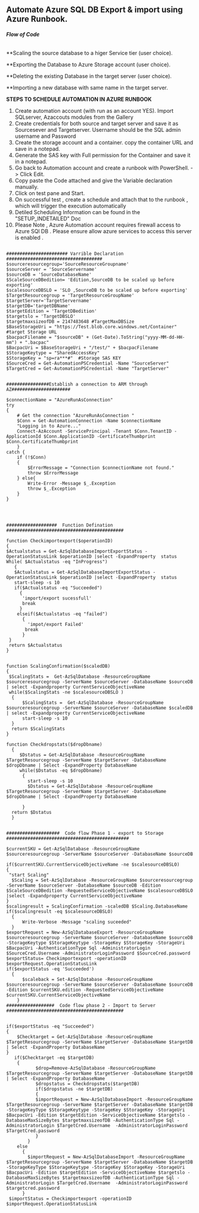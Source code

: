 ## Automate Azure SQL DB Export & import using Azure Runbook.
###### *****Flow of Code*****

**Scaling the source database to a higer Service tier (user choice).
 
**Exporting the Database to Azure Storage account (user choice).
 
**Deleting the existing Database in the target server (user choice).

**Importing a new database with same name in the target server.
 
**STEPS TO SCHEDULE AUTOMATION IN AZURE RUNBOOK** 
 
 1) Create automation account (with run as an account YES). Import SQLserver, Azaccouts modules from the Gallery
 2) Create credentials for both source and target server and save it as Sourcesever and Targetserver. Username should be the SQL admin username and Password 
 3) Create the storage account and a container. copy the container URL and save in a notepad.
 4) Generate the SAS key with Full permission for the Container and save it in a notepad.  
 5) Go back to Automation account and create a runbook with PowerShell. -> Click Edit.
 6) Copy paste the Code attached and give the Variable declaration manually. 
 7) Click on test pane and Start. 
 8) On successful test , create a schedule and attach that to the runbook , which will trigger the execution automatically 
 9) Detiled Scheduling Information can be found in the "SETUP_INDETAILED" Doc
 10) Please Note , Azure Automation account requires firewall access to Azure SQl DB . Please ensure allow azure services to access this server is enabled .

```

####################### Varrible Declaration ####################################
$sourceresourcegroup='SourceResourceGroupname'
$sourceServer = 'SourceServername'
$sourceDB = 'SourceDatabaseName' 
$ScaleSourceDBedition= 'Edition,SourceDB to be scaled up before exporting'
$scalesourceDBSLO = 'SLO ,SourceDB to be scaled up before exporting'
$TargetResourcegroup = 'TargetResourceGroupName'
$targetServer='TargetServername'
$targetDB='targetDBName'
$targetEdition = 'TargetDBedition'
$targetslo = 'TargetDBSLO'
$targetmaxsizeofDB = 2147483648 #TargetMaxDBSize
$BaseStorageUri = "https://Test.blob.core.windows.net/Container" #target Storage URL
$bacpacFilename = "$sourceDB" + (Get-Date).ToString("yyyy-MM-dd-HH-mm") + ".bacpac"
$BacpacUri = $BaseStorageUri + "/test/" + $bacpacFilename
$StorageKeytype = "SharedAccessKey"
$StorageKey = "sp=ra***#"  #Storage SAS KEY
$SourceCred = Get-AutomationPSCredential -Name "SourceServer"
$TargetCred = Get-AutomationPSCredential -Name "TargetServer"


################Establish a connection to ARM through AZ######################

$connectionName = "AzureRunAsConnection"
try
{
    # Get the connection "AzureRunAsConnection "
    $Conn = Get-AutomationConnection -Name $connectionName   
    "Logging in to Azure..."
    Connect-AzAccount -ServicePrincipal -Tenant $Conn.TenantID -ApplicationId $Conn.ApplicationID -CertificateThumbprint $Conn.CertificateThumbprint
    }
catch {
    if (!$Conn)
    {
        $ErrorMessage = "Connection $connectionName not found."
        throw $ErrorMessage
    } else{
        Write-Error -Message $_.Exception
        throw $_.Exception
    }
}




###################  Function Defination  ############################################

function Checkimportexport($operationID)
{
$Actualstatus = Get-AzSqlDatabaseImportExportStatus -OperationStatusLink $operationID |select -ExpandProperty  status
While( $Actualstatus -eq "InProgress")
   {
   $Actualstatus = Get-AzSqlDatabaseImportExportStatus -OperationStatusLink $operationID |select -ExpandProperty  status
   start-sleep -s 10
   if($Actualstatus -eq "Succeeded")
     {
      'import/export sucessfull'
      break
     }
    elseif($Actualstatus -eq "failed")
      {
        'impot/export Failed'
       break
      }
 }
 return $Actualstatus
}


function ScalingConfirmation($scaledDB)
{
 $ScalingStats =  Get-AzSqlDatabase -ResourceGroupName $sourceresourcegroup -ServerName $sourceServer -DatabaseName $sourceDB | select -Expandproperty CurrentServiceObjectiveName
 while($ScalingStats -ne $scalesourceDBSLO )
  {
      $ScalingStats =  Get-AzSqlDatabase -ResourceGroupName $sourceresourcegroup -ServerName $sourceServer -DatabaseName $scaledDB | select -Expandproperty CurrentServiceObjectiveName
      start-sleep -s 10
  }
  return $ScalingStats
}

function Checkdropstats($dropDbname)
  {
     $Dstatus = Get-AzSqlDatabase -ResourceGroupName $TargetResourcegroup -ServerName $targetServer -DatabaseName $dropDbname | Select -ExpandProperty DatabaseName
     while($Dstatus -eq $dropDbname)
      {
        start-sleep -s 10
        $Dstatus = Get-AzSqlDatabase -ResourceGroupName $TargetResourcegroup -ServerName $targetServer -DatabaseName $dropDbname | Select -ExpandProperty DatabaseName

      }
  return $Dstatus
  }


####################  Code flow Phase 1 - export to Storage  ##############################################

$currentSKU = Get-AzSqlDatabase -ResourceGroupName $sourceresourcegroup -ServerName $sourceServer -DatabaseName $sourceDB 

if($currentSKU.CurrentServiceObjectiveName -ne $scalesourceDBSLO)
{
 "start Scaling"
  $Scaling = Set-AzSqlDatabase -ResourceGroupName $sourceresourcegroup -ServerName $sourceServer -DatabaseName $sourceDB -Edition $ScaleSourceDBedition -RequestedServiceObjectiveName $scalesourceDBSLO |select -Expandproperty CurrentServiceObjectiveName
}
$scalingresult = ScalingConfirmation -scaledDB $Scaling.DatabaseName
if($scalingresult -eq $scalesourceDBSLO)
  {
      Write-Verbose -Message "scaling suceeded"
  }
$exportRequest = New-AzSqlDatabaseExport -ResourceGroupName $sourceresourcegroup -ServerName $sourceServer -DatabaseName $sourceDB  -StorageKeytype $StorageKeytype -StorageKey $StorageKey -StorageUri $BacpacUri -AuthenticationType Sql -AdministratorLogin $SourceCred.Username -AdministratorLoginPassword $SourceCred.password
$exportStatus= Checkimportexport -operationID $exportRequest.OperationStatusLink
if($exportStatus -eq 'Succeeded')
  {
      $scaleback = Set-AzSqlDatabase -ResourceGroupName $sourceresourcegroup -ServerName $sourceServer -DatabaseName $sourceDB -Edition $currentSKU.edition -RequestedServiceObjectiveName $currentSKU.CurrentServiceObjectiveName
    }
##################  Code flow phase 2 - Import to Server  ############################################


if($exportStatus -eq "Succeeded")
{
    $Checktarget = Get-AzSqlDatabase -ResourceGroupName $TargetResourcegroup -ServerName $targetServer -DatabaseName $targetDB | Select -ExpandProperty DatabaseName
}
   if($Checktarget -eq $targetDB)
    {
           $drop=Remove-AzSqlDatabase -ResourceGroupName $TargetResourcegroup -ServerName $targetServer -DatabaseName $targetDB  | Select -ExpandProperty DatabaseName
           $dropstatus = Checkdropstats($targetDB)
           if($dropstatus -ne $targetDB)
           {
           $importRequest = New-AzSqlDatabaseImport -ResourceGroupName $TargetResourcegroup -ServerName $targetServer -DatabaseName $targetDB -StorageKeyType $StorageKeytype -StorageKey $StorageKey -StorageUri $BacpacUri -Edition $targetEdition -ServiceObjectiveName $targetslo -DatabaseMaxSizeBytes $targetmaxsizeofDB -AuthenticationType Sql -AdministratorLogin $TargetCred.Username  -AdministratorLoginPassword $TargetCred.password
           }
        }
    else
      {
        $importRequest = New-AzSqlDatabaseImport -ResourceGroupName $TargetResourcegroup -ServerName $targetServer -DatabaseName $targetDB -StorageKeyType $StorageKeytype -StorageKey $StorageKey -StorageUri $BacpacUri -Edition $targetEdition -ServiceObjectiveName $targetslo -DatabaseMaxSizeBytes $targetmaxsizeofDB -AuthenticationType Sql -AdministratorLogin $TargetCred.Username  -AdministratorLoginPassword $targetcred.password
      }
 $importStatus = Checkimportexport -operationID  $importRequest.OperationStatusLink

```
